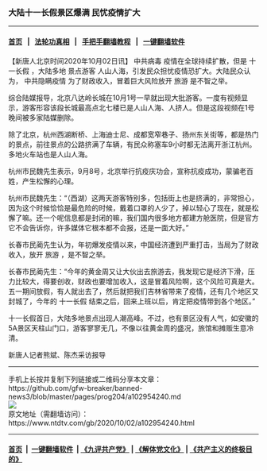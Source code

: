 ### 大陆十一长假景区爆满 民忧疫情扩大
------------------------

#### [首页](https://github.com/gfw-breaker/banned-news3/blob/master/README.md) &nbsp;&nbsp;|&nbsp;&nbsp; [法轮功真相](https://github.com/begood0513/basic/blob/master/README.md)  &nbsp;&nbsp;|&nbsp;&nbsp; [手把手翻墙教程](https://github.com/gfw-breaker/guides/wiki)  &nbsp;&nbsp;|&nbsp;&nbsp; [一键翻墙软件](https://github.com/gfw-breaker/nogfw/blob/master/README.md)  



<div><div class="post_content" itemprop="articleBody">
 <p>
  【新唐人北京时间2020年10月02日讯】
  <ok href="https://www.ntdtv.com/gb/中共病毒.htm">
   中共病毒
  </ok>
  疫情在全球持续扩散，但是
  <ok href="https://www.ntdtv.com/gb/十一长假.htm">
   十一长假
  </ok>
  ，大陆多地
  <ok href="https://www.ntdtv.com/gb/景点游客.htm">
   景点游客
  </ok>
  人山人海，引发民众担忧疫情恐扩大。大陆民众认为，
  <ok href="https://www.ntdtv.com/gb/中共隐瞒疫情.htm">
   中共隐瞒疫情
  </ok>
  为了财政收入，冒着巨大风险放开
  <ok href="https://www.ntdtv.com/gb/旅游.htm">
   旅游
  </ok>
  是不智之举。
 </p>
 <p>
  综合陆媒报导，北京八达岭长城在10月1号一早就出现大批游客。一度有视频显示，游客形容该段长城最高点北七楼已是人山人海、人挤人。但是这段视频在1号晚间被多家陆媒删除。
 </p>
 <p>
  除了北京，杭州西湖断桥、上海迪士尼、成都宽窄巷子、扬州东关街等，都是热门的景点，前往景点的公路挤满了车辆，有民众称塞车9小时都无法离开浙江杭州。多地火车站也是人山人海。
 </p>
 <p>
  杭州市民魏先生表示，9月8号，北京举行抗疫庆功会，宣称抗疫成功，蒙骗老百姓，产生松懈的心理。
 </p>
 <p>
  杭州市民魏先生：“（西湖）这两天游客特别多，包括街上也是挤满的，非常担心，因为这个时候恰恰是最危险的时候，戴着口罩的人少了，掉以轻心了现在，就是松懈了嘛。还一个呢信息都是封闭的嘛，我们国内很多地方都建方舱医院，但是官方它不会告诉你，许多媒体它根本都不会报，还是一面大好。”
 </p>
 <p>
  长春市民蔺先生认为，年初爆发疫情以来，中国经济遭到严重打击，当局为了财政收入，放开
  <ok href="https://www.ntdtv.com/gb/旅游.htm">
   旅游
  </ok>
  ，是不智之举。
 </p>
 <p>
  长春市民蔺先生：“今年的黄金周又让大伙出去旅游去，我发现它是经济下滑，压力比较大，得要创收，财政也要增加收入，这是冒着风险啊，这个风险可真是大。五一期间放假，有人就出去了，然后就把我们吉林省带来了疫情，还有几个地区又封城了，今年的
  <ok href="https://www.ntdtv.com/gb/十一长假.htm">
   十一长假
  </ok>
  结束之后，回来上班以后，肯定把疫情带到各个地区。”
 </p>
 <p>
  十一长假首日，大陆多地景点出现人潮高峰。不过，也有景区没有人气，如安徽的5A景区天柱山门口，游客寥寥无几，不像以往黄金周的盛况，旅馆和摊贩生意冷清。
 </p>
 <p>
  新唐人记者熊斌、陈杰采访报导
 </p>
 <div class="single_ad">
 </div>
</div>
</div>
<hr/>
手机上长按并复制下列链接或二维码分享本文章：<br/>
https://github.com/gfw-breaker/banned-news3/blob/master/pages/prog204/a102954240.md <br/>
<a href='https://github.com/gfw-breaker/banned-news3/blob/master/pages/prog204/a102954240.md'><img src='https://github.com/gfw-breaker/banned-news3/blob/master/pages/prog204/a102954240.md.png'/></a> <br/>
原文地址（需翻墙访问）：https://www.ntdtv.com/gb/2020/10/02/a102954240.html


------------------------
#### [首页](https://github.com/gfw-breaker/banned-news3/blob/master/README.md) &nbsp;|&nbsp; [一键翻墙软件](https://github.com/gfw-breaker/nogfw/blob/master/README.md) &nbsp;| [《九评共产党》](https://github.com/gfw-breaker/9ping.md/blob/master/README.md#九评之一评共产党是什么) | [《解体党文化》](https://github.com/gfw-breaker/jtdwh.md/blob/master/README.md) | [《共产主义的终极目的》](https://github.com/gfw-breaker/gczydzjmd.md/blob/master/README.md)


<img src='http://gfw-breaker.win/banned-news3/pages/prog204/a102954240.md' width='0px' height='0px'/>